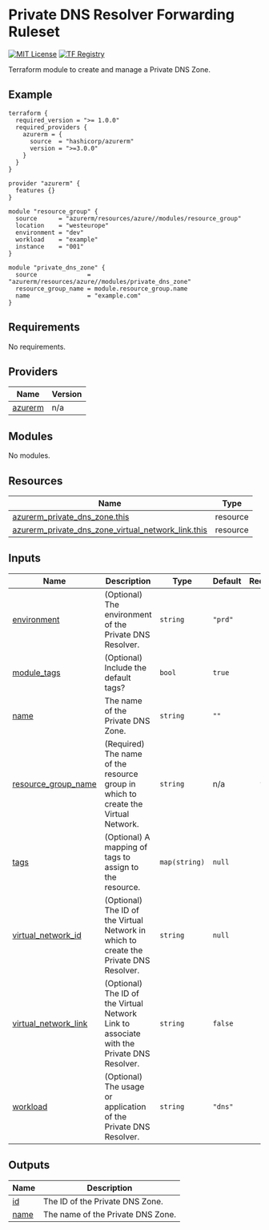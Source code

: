 <!-- BEGIN_TF_DOCS -->
# Private DNS Resolver Forwarding Ruleset
[![MIT License](https://img.shields.io/badge/license-MIT-orange.svg)](LICENSE) [![TF Registry](https://img.shields.io/badge/terraform-registry-blue.svg)](https://registry.terraform.io/modules/azurerm/resources/azure/latest/submodules/private_dns_zone)

Terraform module to create and manage a Private DNS Zone.

## Example

```hcl
terraform {
  required_version = ">= 1.0.0"
  required_providers {
    azurerm = {
      source  = "hashicorp/azurerm"
      version = ">=3.0.0"
    }
  }
}

provider "azurerm" {
  features {}
}

module "resource_group" {
  source      = "azurerm/resources/azure//modules/resource_group"
  location    = "westeurope"
  environment = "dev"
  workload    = "example"
  instance    = "001"
}

module "private_dns_zone" {
  source              = "azurerm/resources/azure//modules/private_dns_zone"
  resource_group_name = module.resource_group.name
  name                = "example.com"
}
```

## Requirements

No requirements.

## Providers

| Name | Version |
|------|---------|
| <a name="provider_azurerm"></a> [azurerm](#provider\_azurerm) | n/a |

## Modules

No modules.

## Resources

| Name | Type |
|------|------|
| [azurerm_private_dns_zone.this](https://registry.terraform.io/providers/hashicorp/azurerm/latest/docs/resources/private_dns_zone) | resource |
| [azurerm_private_dns_zone_virtual_network_link.this](https://registry.terraform.io/providers/hashicorp/azurerm/latest/docs/resources/private_dns_zone_virtual_network_link) | resource |

## Inputs

| Name | Description | Type | Default | Required |
|------|-------------|------|---------|:--------:|
| <a name="input_environment"></a> [environment](#input\_environment) | (Optional) The environment of the Private DNS Resolver. | `string` | `"prd"` | no |
| <a name="input_module_tags"></a> [module\_tags](#input\_module\_tags) | (Optional) Include the default tags? | `bool` | `true` | no |
| <a name="input_name"></a> [name](#input\_name) | The name of the Private DNS Zone. | `string` | `""` | no |
| <a name="input_resource_group_name"></a> [resource\_group\_name](#input\_resource\_group\_name) | (Required) The name of the resource group in which to create the Virtual Network. | `string` | n/a | yes |
| <a name="input_tags"></a> [tags](#input\_tags) | (Optional) A mapping of tags to assign to the resource. | `map(string)` | `null` | no |
| <a name="input_virtual_network_id"></a> [virtual\_network\_id](#input\_virtual\_network\_id) | (Optional) The ID of the Virtual Network in which to create the Private DNS Resolver. | `string` | `null` | no |
| <a name="input_virtual_network_link"></a> [virtual\_network\_link](#input\_virtual\_network\_link) | (Optional) The ID of the Virtual Network Link to associate with the Private DNS Resolver. | `string` | `false` | no |
| <a name="input_workload"></a> [workload](#input\_workload) | (Optional) The usage or application of the Private DNS Resolver. | `string` | `"dns"` | no |

## Outputs

| Name | Description |
|------|-------------|
| <a name="output_id"></a> [id](#output\_id) | The ID of the Private DNS Zone. |
| <a name="output_name"></a> [name](#output\_name) | The name of the Private DNS Zone. |
<!-- END_TF_DOCS -->
